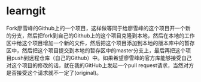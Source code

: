 # learngit

Fork廖雪峰的Github上的一个项目，这样做等同于给廖雪峰的这个项目开一个新的分支，然后把fork到自己的Github上的这个项目克隆到本地，然后在本地的工作区中给这个项目增加一个新的文件，然后把这个项目添加到本地的版本库中的暂存区中，然后把这个项目提交到本地的暂存区中的master分支上，最后再把这个项目push到远程仓库（自己的Github）中。如果希望廖雪峰的官方库能够接受自己对这个项目的修改的话，就在我的GitHub上发起一个pull request请求，当然对方是否接受这个请求就不一定了(original)。
